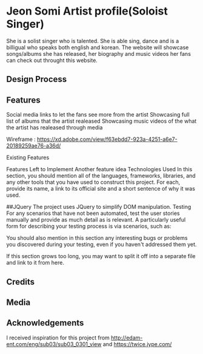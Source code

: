 # Jeon Somi Artist profile(Soloist Singer)
She is a solist singer who is talented.  She is able sing, dance and is a billigual who speaks both english and korean.
The website will showcase songs/albums she has released, her biography and music videos her fans can check out throught this website.
  

## Design Process


## Features
Social media links to let the fans see more from the artist
Showcasing full list of albums that the artist realeased
Showcasing music videos of the what the artist has realeased through media

Wireframe : https://xd.adobe.com/view/f63ebdd7-923a-4251-a6e7-20189259ae76-a36d/

Existing Features

Features Left to Implement
Another feature idea
Technologies Used
In this section, you should mention all of the languages, frameworks, libraries, and any other tools that you have used to construct this project. For each, provide its name, a link to its official site and a short sentence of why it was used.

##JQuery
The project uses JQuery to simplify DOM manipulation.
Testing
For any scenarios that have not been automated, test the user stories manually and provide as much detail as is relevant. A particularly useful form for describing your testing process is via scenarios, such as:



You should also mention in this section any interesting bugs or problems you discovered during your testing, even if you haven't addressed them yet.

If this section grows too long, you may want to split it off into a separate file and link to it from here.

## Credits

## Media

## Acknowledgements
I received inspiration for this project from http://edam-ent.com/eng/sub03/sub03_0301_view and https://twice.jype.com/
